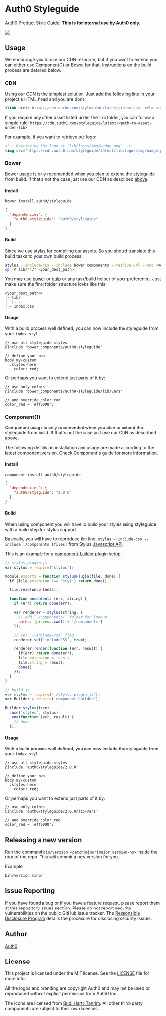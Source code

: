 Auth0 Styleguide
================

Auth0 Product Style Guide. **This is for internal use by Auth0 only.**

<img src="https://i.cloudup.com/xJ2BeIkuhR.png" />

## Usage

We encourage you to use our CDN resource, but if you want to extend you can either use [Component(1)][component-home] or [Bower][bower-home] for that.
Instructions on the build process are detailed below.

### CDN
Using our CDN is the simplest solution. Just add the following line in your project's HTML head and you are done.

~~~html
<link href="https://cdn.auth0.com/styleguide/latest/index.css" rel="stylesheet" />
~~~

If you require any other asset listed under the `lib` folder, you can follow a simple rule: `https://cdn.auth0.com/styleguide/latest/<path-to-asset-under-lib>`

For example, if you want to retrieve our logo:

```html
<!-- Retrieving the logo at `lib/logos/img/badge.png` -->
<img src="https://cdn.auth0.com/styleguide/latest/lib/logos/img/badge.png">
```

### Bower

Bower usage is only recomended when you plan to extend the styleguide from build. If that's not the case just use our CDN as described [above][cdn-hash].

#### Install

```bash
bower install auth0/styleguide
```

```json
{
  "dependencies": {
    "auth0-styleguide": "auth0/styleguide"
  }
}
```

#### Build

Since we use stylus for compiling our assets. So you should translate this build tasks to your own build process:

```bash
stylus --include-css --include bower_components --resolve-url --out <your_dest_path> your_index.styl
cp -R lib/**/* <your_dest_path>
```

You may use [bower][bower-home] or [gulp][gulp-home] or any task/build helper of your preference. Just make sure the final folder structure looks like this:

```
<your_dest_path>/
|- lib/
|  |- ...
| - index.css
```

#### Usage

With a build process well defined, you can now include the styleguide from your `index.styl`

```stylus
// use all styleguide styles
@include 'bower_components/auth0-styleguide'

// define your own
body.my-custom
  .styles-here
    color: red;
```

Or perhaps you want to extend just parts of it by:

```stylus
// use only colors
@include 'bower_components/auth0-styleguide/lib/vars'

// and override color_red
color_red = '#ff0000';
```

### Component(1)

Component usage is only recomended when you plan to extend the styleguide from build. If that's not the case just use our CDN as described [above][cdn-hash].

The following details on installation and usage are made according to the latest component version. Check Component's [guide][component-guide] for more information.

#### Install

`component install auth0/styleguide`

```json
{
  "dependencies": {
    "auth0/stylguide": "2.0.0"
  }
}
```

#### Build

When using component you will have to build your styles using styleguide with a build step for stylus support.

Basically, you will have to reproduce the line: `stylus --include-css --include ./components [files]` from Stylus [Javascript API][stylus-api-home].

This is an example for a [component-builder][component-builder-home] plugin setup.

```js
// stylus-plugin.js
var stylus = require('stylus');

module.exports = function stylusPlugin(file, done) {
  if (file.extension !== 'styl') return done();

  file.read(oncontents);

  function oncontents (err, string) {
    if (err) return done(err);

    var renderer = stylus(string, {
      // add `./components/` folder for lookup
      paths: [process.cwd() + '/components']
    });

    // set `--include-css` flag
    renderer.set('includeCSS', true);

    renderer.render(function (err, result) {
      if(err) return done(err);
      file.extension = 'css';
      file.string = result;
      done();
    });
  }
}

// build.js
var stylus = require('./stylus-plugin.js');
var Builder = require('component-builder');

Builder.styles(tree)
  .use('styles', stylus)
  .end(function (err, result) {
    // done
  });
```

#### Usage

With a build process well defined, you can now include the styleguide from your `index.styl`

```stylus
// use all styleguide styles
@include 'auth0/styleguide/2.0.0'

// define your own
body.my-custom
  .styles-here
    color: red;
```

Or perhaps you want to extend just parts of it by:

```stylus
// use only colors
@include 'auth0/styleguide/2.0.0/lib/vars'

// and override color_red
color_red = '#ff0000';
```

## Releasing a new version

Run the command `bin/version <patch|minor|major|version-no>` inside the root of the repo. This will commit a new version for you.

Example
```
bin/version minor
```

## Issue Reporting

If you have found a bug or if you have a feature request, please report them at this repository issues section. Please do not report security vulnerabilities on the public GitHub issue tracker. The [Responsible Disclosure Program](https://auth0.com/whitehat) details the procedure for disclosing security issues.

## Author

[Auth0](auth0.com)

## License

This project is licensed under the MIT license. See the [LICENSE](LICENSE) file for more info.

All the logos and branding are copyright Auth0 and may not be used or reproduced without explicit permission from Auth0 Inc.

The icons are licensed from [Budi Harto Tanrim](http://budicon.buditanrim.co/). All other third-party components are subject to their own licenses.

<!-- Resources -->
[cdn-hash]: #cdn
[component-home]: https://github.com/componentjs/component
[component-guide]: https://github.com/componentjs/guide
[component-builder-home]: https://github.com/componentjs/builder2.js
[gulp-home]: http://gulpjs.com/
[grunt-home]: http://gruntjs.com/
[bower-home]: https://bower.io
[stylus-api-home]: http://learnboost.github.io/stylus/docs/js.html
